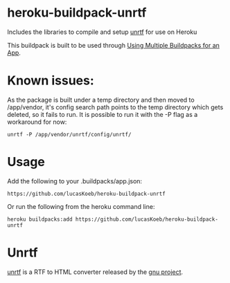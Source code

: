 heroku-buildpack-unrtf
===========================
Includes the libraries to compile and setup [unrtf]() for use on Heroku

This buildpack is built to be used through [Using Multiple Buildpacks for an App](https://devcenter.heroku.com/articles/using-multiple-buildpacks-for-an-app).

Known issues:
============
As the package is built under a temp directory and then moved to /app/vendor, it's config search path points to the temp directory which gets deleted, so it fails to run. It is possible to run it with the -P flag as a workaround for now:

`unrtf -P /app/vendor/unrtf/config/unrtf/`

Usage
=====

Add the following to your .buildpacks/app.json:

`https://github.com/lucasKoeb/heroku-buildpack-unrtf`

Or run the following from the heroku command line:

`heroku buildpacks:add https://github.com/lucasKoeb/heroku-buildpack-unrtf`

Unrtf
=====

[unrtf](https://www.gnu.org/software/unrtf/) is a RTF to HTML converter released by the [gnu project](https://www.gnu.org/).

